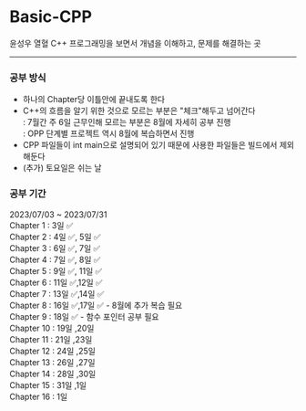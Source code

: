 # Basic-CPP
윤성우 열혈 C++ 프로그래밍을 보면서 개념을 이해하고, 문제를 해결하는 곳
***

### 공부 방식
- 하나의 Chapter당 이틀안에 끝내도록 한다
- C++의 흐름을 알기 위한 것으로 모르는 부분은 "체크"해두고 넘어간다  
   : 7월간 주 6일 근무인해 모르는 부분은 8월에 자세히 공부 진행  
   : OPP 단계별 프로젝트 역시 8월에 복습하면서 진행
- CPP 파일들이 int main으로 설명되어 있기 때문에 사용한 파일들은 빌드에서 제외해둔다
- (추가) 토요일은 쉬는 날


### 공부 기간
2023/07/03 ~ 2023/07/31  
Chapter 1 : 3일 ✅  
Chapter 2 : 4일 ✅, 5일 ✅  
Chapter 3 : 6일 ✅, 7일 ✅  
Chapter 4 : 7일 ✅, 8일 ✅   
Chapter 5 : 9일 ✅, 11일 ✅  
Chapter 6 : 11일 ✅,12일 ✅  
Chapter 7 : 13일 ✅,14일 ✅  
Chapter 8 : 16일 ✅,17일 ✅ - 8월에 추가 복습 필요  
Chapter 9 : 18일 ✅ - 함수 포인터 공부 필요  
Chapter 10 : 19일 ,20일  
Chapter 11 : 21일 ,23일  
Chapter 12 : 24일 ,25일  
Chapter 13 : 26일 ,27일  
Chapter 14 : 28일 ,30일  
Chapter 15 : 31일 ,1일  
Chapter 16 : 1일  
